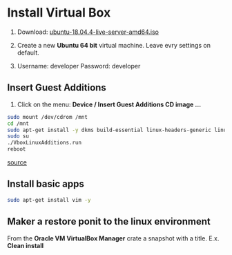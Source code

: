 # Install Virtual Box
1. Download: [ubuntu-18.04.4-live-server-amd64.iso](http://www.mirrorservice.org/sites/releases.ubuntu.com/18.04.4/ubuntu-18.04.4-live-server-amd64.iso)

2. Create a new **Ubuntu 64 bit** virtual machine. Leave evry settings on default.

3. Username: developer Password: developer

## Insert Guest Additions
1. Click on the menu: **Device / Insert Guest Additions CD image ...**

```bash
sudo mount /dev/cdrom /mnt
cd /mnt
sudo apt-get install -y dkms build-essential linux-headers-generic linux-headers-$(uname -r)
sudo su
./VboxLinuxAdditions.run
reboot
```
[source](https://virtualzero.net/blog/how-to-install-virtualbox-guest-additions-in-ubuntu-server-18.04-lts)
	
## Install basic apps
```bash
sudo apt-get install vim -y
```

## Maker a restore ponit to the linux environment
From the **Oracle VM VirtualBox Manager** crate a snapshot with a title. E.x. **Clean install**